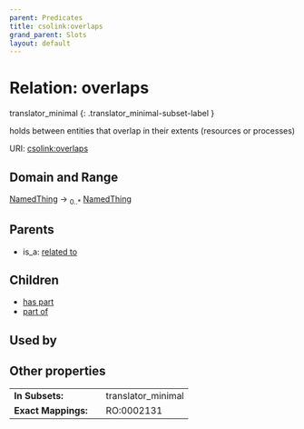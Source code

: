 ```yaml
---
parent: Predicates
title: csolink:overlaps
grand_parent: Slots
layout: default
---
```


# Relation: overlaps

translator_minimal
{: .translator_minimal-subset-label }


holds between entities that overlap in their extents (resources or processes)

URI: [csolink:overlaps](https://w3id.org/csolink/vocab/overlaps)

## Domain and Range

[NamedThing](NamedThing.md) ->  <sub>0..*</sub> [NamedThing](NamedThing.md)

## Parents

 *  is_a: [related to](related_to.md)

## Children

 *  [has part](has_part.md)
 *  [part of](part_of.md)

## Used by


## Other properties

|  |  |  |
| --- | --- | --- |
| **In Subsets:** | | translator_minimal |
| **Exact Mappings:** | | RO:0002131 |

